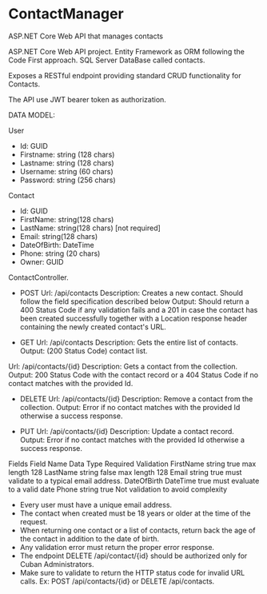 # ContactManager
ASP.NET Core Web API that manages contacts

ASP.NET Core Web API project.
Entity Framework as ORM following the Code First approach.
SQL Server DataBase called contacts.

Exposes a RESTful endpoint providing standard CRUD functionality for Contacts.

The API use JWT bearer token as authorization.

DATA MODEL:

User
*	Id: GUID
*	Firstname: string (128 chars)
*	Lastname: string (128 chars)
*	Username: string (60 chars)
*	Password: string (256 chars)


Contact
*	Id: GUID
*	FirstName: string(128 chars)
*	LastName: string(128 chars) [not required]
*	Email: string(128 chars)
*	DateOfBirth: DateTime
*	Phone: string (20 chars)
*	Owner: GUID


ContactController.

*	POST
Url: /api/contacts
Description: Creates a new contact. Should follow the field specification described below 
Output: Should return a 400 Status Code if any validation fails and a 201 in case the contact has been created successfully together with a Location response header containing the newly created contact's URL.

*	GET
Url: /api/contacts
Description: Gets the entire list of contacts.
Output: (200 Status Code) contact list.

Url: /api/contacts/{id}
Description: Gets a contact from the collection.
Output: 200 Status Code with the contact record or a 404 Status Code if no contact matches with the provided Id. 

*	DELETE
Url: /api/contacts/{id}
Description: Remove a contact from the collection.
Output: Error if no contact matches with the provided Id otherwise a success response.

*	PUT
Url: /api/contacts/{id}
Description: Update a contact record.
Output: Error if no contact matches with the provided Id otherwise a success response. 

Fields
Field Name	Data Type	Required	Validation
FirstName	string	true	max length 128
LastName	string	false	max length 128
Email	string	true	must validate to a typical email address.
DateOfBirth	DateTime	true	must evaluate to a valid date
Phone	string	true	Not validation to avoid complexity

*	Every user must have a unique email address.
*	The contact when created must be 18 years or older at the time of the request.
*	When returning one contact or a list of contacts, return back the age of the contact in addition to the date of birth.
*	Any validation error must return the proper error response.
*	The endpoint DELETE /api/contact/{id} should be authorized only for Cuban Administrators.
*	Make sure to validate to return the HTTP status code for invalid URL calls. Ex: POST /api/contacts/{id} or DELETE /api/contacts.
